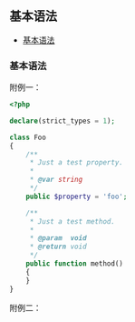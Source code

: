 ## 基本语法

* [基本语法](#基本语法)

### 基本语法

附例一：

```php
<?php

declare(strict_types = 1);

class Foo
{
    /**
     * Just a test property.
     *
     * @var string
     */
    public $property = 'foo';

    /**
     * Just a test method.
     *
     * @param  void
     * @return void
     */
    public function method()
    {
    }
}

```

附例二：

```php

```

